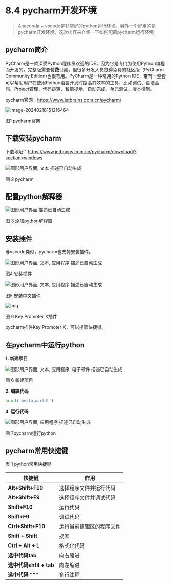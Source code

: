 # 8.4 pycharm开发环境

> Anaconda + vscode是非常好的python运行环境，另外一个好用的是pycharm开发环境，这次内容来介绍一下如何配置pycharm运行环境。

##  pycharm简介

PyCharm是一款深受Python程序员欢迎的IDE，因为它是专门为使用Python编程而开发的。完整版需要**付费**订阅，但很多开发人员觉得免费的社区版（PyCharm Community Edition)也很有用。PyCharm是一种常用的Python IDE，带有一整套可以帮助用户在使用Python语言开发时提高其效率的工具，比如调试、语法高亮、Project管理、代码跳转、智能提示、自动完成、单元测试、版本控制。

pycharm官网：<https://www.jetbrains.com.cn/pycharm/>

![image-20240218151216464](./a4.assets/image-20240218151216464.png)

图1 pycharm官网

## 下载安装pycharm

下载地址：<https://www.jetbrains.com.cn/pycharm/download/?section=windows>

![图形用户界面, 文本  描述已自动生成](./a4.assets/clip_image002.jpg)

图 2 pycharm

## 配置python解释器

![图形用户界面  描述已自动生成](./a4.assets/clip_image004.jpg)

图 3 添加python解释器


## 安装插件
与vscode类似，pycharm也支持安装插件。


![图形用户界面, 文本, 应用程序  描述已自动生成](./a4.assets/clip_image006.jpg)

图4 安装插件

 

![图形用户界面, 文本, 应用程序  描述已自动生成](./a4.assets/clip_image008.jpg)

图5 安装中文插件

![img](./a4.assets/clip_image014.jpg)

图 6 Key Promoter X插件

pycharm插件Key Promoter X，可以提示快捷键。

## 在pycharm中运行python

**1. 新建项目**

![图形用户界面, 文本, 应用程序, 电子邮件  描述已自动生成](./a4.assets/clip_image010.jpg)

图 6 新建项目

 

**2. 编辑代码**

```python
print('hello,world!')
```

**3. 运行代码**

![图形用户界面, 应用程序  描述已自动生成](./a4.assets/clip_image012.jpg)

图 7pycharm运行python

##  pycharm常用快捷键

表 1 python常用快捷键

| **快捷键**              | **作用**                 |
| ----------------------- | ------------------------ |
| **Alt+Shift+F10**       | 选择程序文件并运行代码   |
| **Alt+Shift+F9**        | 选择程序文件并调试代码   |
| **Shift+F10**           | 运行代码                 |
| **Shift+F9**            | 调试代码                 |
| **Ctrl+Shift+F10**      | 运行当前编辑区的程序文件 |
| **Shift + Shift**       | 搜索                     |
| **Ctrl + Alt + L**      | 格式化代码               |
| **选中代码tab**         | 向右缩进                 |
| **选中代码shfit + tab** | 向左缩进                 |
| **选中代码 """**        | 多行注释                 |

 

